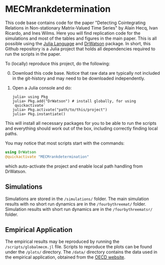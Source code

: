 # MECMrankdetermination

This code base contains code for the paper "Detecting Cointegrating Relations in Non-stationary Matrix-Valued Time Series" by Alain Hecq, Ivan Ricardo, and Ines Wilms.
Here you will find replication code for the simulations and most of the tables and figures in the main paper.
This is all possible using the [Julia Language](https://julialang.org/) and [DrWatson](https://juliadynamics.github.io/DrWatson.jl/stable/) package.
In short, this Github repository is a Julia project that holds all dependencies required to run the scripts in the paper.

To (locally) reproduce this project, do the following:

0. Download this code base. Notice that raw data are typically not included in the
   git-history and may need to be downloaded independently.
1. Open a Julia console and do:

   ```
   julia> using Pkg
   julia> Pkg.add("DrWatson") # install globally, for using `quickactivate`
   julia> Pkg.activate("path/to/this/project")
   julia> Pkg.instantiate()
   ```

This will install all necessary packages for you to be able to run the scripts and
everything should work out of the box, including correctly finding local paths.

You may notice that most scripts start with the commands:

```julia
using DrWatson
@quickactivate "MECMrankdetermination"
```

which auto-activate the project and enable local path handling from DrWatson.

## Simulations

Simulations are stored in the `/simulations/` folder.
The main simulation results with no short run dynamics are in the `/fourbythreemat/` folder.
Simulation results with short run dynamics are in the `/fourbythreematsr/` folder.

## Empirical Application

The empirical results may be reproduced by running the `/scripts/globalmecm.jl` file.
Scripts to reproduce the plots can be found under the `/plots/` directory.
The `/data/` directory contains the data used in the empirical application, obtained from the [OECD website](https://data-explorer.oecd.org/).
